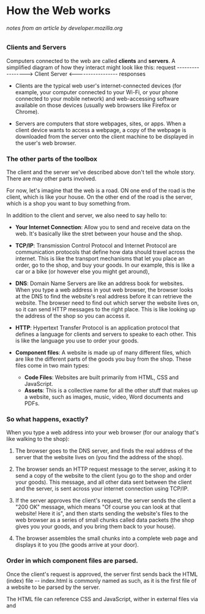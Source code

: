 # How the Web works
###### notes from an article by developer.mozilla.org

### Clients and Servers

Computers connected to the web are called **clients** and **servers**. A simplified diagram of how
they interact might look like this:
		     request
		-----------------> 
	Client			   Server
		<-----------------
		     responses
* Clients are the typical web user's internet-connected devices (for example, your computer connected
to your Wi-Fi, or your phone connected to your mobile network) and web-accessing software available
on those devices (usually web browsers like Firefox or Chrome).

* Servers are computers that store webpages, sites, or apps. When a client device wants to access a
webpage, a copy of the webpage is downloaded from the server onto the client machine to be displayed
in the user's web browser.

### The other parts of the toolbox

The client and the server we've described above don't tell the whole story. There are may other parts
involved.

For now, let's imagine that the web is a road. ON one end of the road is the client, which is like your house.
On the other end of the road is the server, which is a shop you want to buy something from.

In addition to the client and server, we also need to say hello to:

* **Your Internet Connection**: Allow you to send and receive data on the web. It's basically like the stret
between your house and the shop.

* **TCP/IP**: Transmission Control Protocol and Internet Protocol are communication protocols that define how
data should travel across the internet. This is like the transport mechanisms that let you place an order, go
to the shop, and buy your goods. In our example, this is like a car or a bike (or however else you might get
around),

* **DNS**: Domain Name Servers are like an address book for websites. When you type a web address in yout web
browser, the browser looks at the DNS to find the website's real address before it can retrieve the website.
The browser need to find out which server the website lives on, so it can send HTTP messages to the right place.
This is like looking up the address of the shop so you can access it.

* **HTTP**: Hypertext Transfer Protocol is an application protocol that defines a language for clients and servers
to speake to each other. This is like the language you use to order your goods.

* **Component files**: A website is made up of many different files, which are like the different parts of the
goods you buy from the shop. These files come in two main types:
    * **Code Files**: Websites are built primarily from HTML, CSS and JavaScript.
    * **Assets**: This is a collective name for all the other stuff that makes up a website, such as images, music,
video, Word documents and PDFs.

### So what happens, exactly?

When you type a web address into your web browser (for our analogy that's like walking to the shop):

1. The browser goes to the DNS server, and finds the real address of the server that the website lives on (you find
the address of the shop).

1. The browser sends an HTTP request message to the server, asking it to send a copy of the website to
the client (you go to the shop and order your goods). This message, and all other data sent between the client and 
the server, is sent across your internet connection using TCP/IP.

1. If the server approves the client's request, the server sends the client a "200 OK" message, which means 
"Of course you can look at that website! Here it is", and then starts sending the website's files to the web
browser as a series of small chunks called data packets (the shop gives you your goods, and you bring them back
to your house).

1. The browser assembles the small chunks into a complete web page and displays it to you (the goods arrive at your door).

### Order in which component files are parsed.

Once the client's request is approved, the server first sends back the HTML (index) file -- index.html is commonly
named as such, as it is the first file of a website to be parsed by the server.

The HTML file can reference CSS and JavaScript, wither in external files via <link> and <script> elements respectively,
or embedded in the HTML page via <style> and <script> elements.

From a server standpoint it is important to know the order in which these files are parsed when the response is sent back:

* The HTML file is parsed first and, by looking inside that file, the server recognises which CSS and JavaScript files are
referenced.

* After the HTML has been parsed and a DOM tree structure has been generated from it, the linked CSS is then parsed, and
styles are applied to the appropriate parts of the DOM tree. At this point, the visual representation of the page is painted
to the screen, and the user sees the page.

* The JavaScript usually gets parsed and applied to the page after the HTML and CSS.

### DNS explained

Real web addresses aren't the nice, memorable strings you type into your address bar to find your favorite websites. They are
special numbers that look like this: 63.245.215.20.

This is called an IP address, and it represents a unique location on the web. However, it's not very easy to remember, is it?
That's why Domain Name Servers were invented. These are special servers that match up a web address you type into your browser
(like "mozilla.org") to the website's real (IP) address.

Websites can be reached directly via their IP addresses. You can find the IP address of a website by typing the domain into
a tool like IP Checker.

### Packets explained

Earlier we used the term "packets" to describe the format in which the data is sent from a server to client. What do we mean
here? Basically, when data is sent across the web, it is sent in thousands of small chunks. There are multiple reasons why data is
sent in small packets. They are somethimes dropped or corrupted, and it's easier to replace small chunks when this happens.
Additionally, the packets can be routed along different paths, making the exchange faster and allowing many different users
to download the same website at the same time. If each website was sent as a single big chunk, only one user could download
it at a time, which obviously would make the web very inefficient and not much fun to use.


